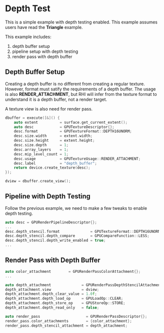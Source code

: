 # Depth Test

This is a simple example with depth testing enabled.
This example assumes users have read the **Triangle** example.

This example includes:
1. depth buffer setup
2. pipeline setup with depth testing
3. render pass with depth buffer

## Depth Buffer Setup

Creating a depth buffer is no different from creating a regular texture.
However, format must satify the requirements of a depth buffer.
The usage is also **RENDER_ATTACHMENT**, but RHI will infer from the
texture format to understand it is a depth buffer, not a render target.

A texture view is also need for render pass.

```cpp
dbuffer = execute([&]() {
    auto extent          = surface.get_current_extent();
    auto desc            = GPUTextureDescriptor{};
    desc.format          = GPUTextureFormat::DEPTH16UNORM;
    desc.size.width      = extent.width;
    desc.size.height     = extent.height;
    desc.size.depth      = 1;
    desc.array_layers    = 1;
    desc.mip_level_count = 1;
    desc.usage           = GPUTextureUsage::RENDER_ATTACHMENT;
    desc.label           = "depth_buffer";
    return device.create_texture(desc);
});

dview = dbuffer.create_view();
```

## Pipeline with Depth Testing

Follow the previous example, we need to make a few tweaks to enable depth testing.

```cpp
auto desc = GPURenderPipelineDescriptor{};
...
desc.depth_stencil.format              = GPUTextureFormat::DEPTH16UNORM; // NOTE: specify the depth format here
desc.depth_stencil.depth_compare       = GPUCompareFunction::LESS;       // NOTE: specify the depth compare function
desc.depth_stencil.depth_write_enabled = true;                           // NOTE: enable depth write
...
```

## Render Pass with Depth Buffer

```cpp
auto color_attachment        = GPURenderPassColorAttachment{};
...

auto depth_attachment              = GPURenderPassDepthStencilAttachment{};
depth_attachment.view              = dview;
depth_attachment.depth_clear_value = 1.0f;
depth_attachment.depth_load_op     = GPULoadOp::CLEAR;
depth_attachment.depth_store_op    = GPUStoreOp::STORE;
depth_attachment.depth_read_only   = false;

auto render_pass                     = GPURenderPassDescriptor{};
render_pass.color_attachments        = {color_attachment};
render_pass.depth_stencil_attachment = depth_attachment;
```
